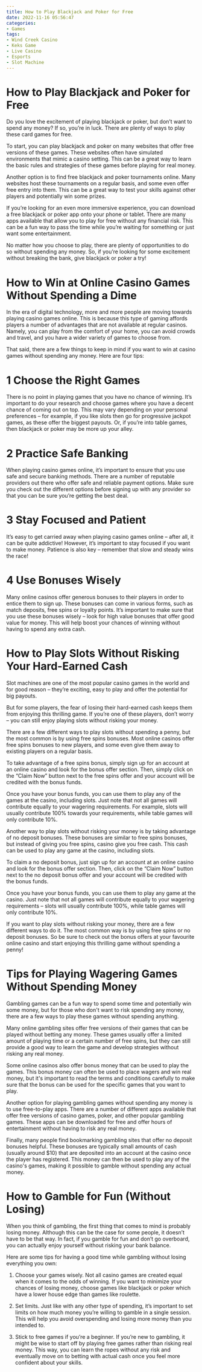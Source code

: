 ```yaml
---
title: How to Play Blackjack and Poker for Free
date: 2022-11-16 05:56:47
categories:
- Games
tags:
- Wind Creek Casino
- Keks Game
- Live Casino
- Esports
- Slot Machine
---
```



#  How to Play Blackjack and Poker for Free

Do you love the excitement of playing blackjack or poker, but don’t want to spend any money? If so, you’re in luck. There are plenty of ways to play these card games for free.

To start, you can play blackjack and poker on many websites that offer free versions of these games. These websites often have simulated environments that mimic a casino setting. This can be a great way to learn the basic rules and strategies of these games before playing for real money.

Another option is to find free blackjack and poker tournaments online. Many websites host these tournaments on a regular basis, and some even offer free entry into them. This can be a great way to test your skills against other players and potentially win some prizes.

If you’re looking for an even more immersive experience, you can download a free blackjack or poker app onto your phone or tablet. There are many apps available that allow you to play for free without any financial risk. This can be a fun way to pass the time while you’re waiting for something or just want some entertainment.

No matter how you choose to play, there are plenty of opportunities to do so without spending any money. So, if you’re looking for some excitement without breaking the bank, give blackjack or poker a try!

#  How to Win at Online Casino Games Without Spending a Dime

In the era of digital technology, more and more people are moving towards playing casino games online. This is because this type of gaming affords players a number of advantages that are not available at regular casinos. Namely, you can play from the comfort of your home, you can avoid crowds and travel, and you have a wider variety of games to choose from. 

That said, there are a few things to keep in mind if you want to win at casino games without spending any money. Here are four tips: 

# 1 Choose the Right Games
There is no point in playing games that you have no chance of winning. It’s important to do your research and choose games where you have a decent chance of coming out on top. This may vary depending on your personal preferences – for example, if you like slots then go for progressive jackpot games, as these offer the biggest payouts. Or, if you’re into table games, then blackjack or poker may be more up your alley. 

# 2 Practice Safe Banking
When playing casino games online, it’s important to ensure that you use safe and secure banking methods. There are a number of reputable providers out there who offer safe and reliable payment options. Make sure you check out the different options before signing up with any provider so that you can be sure you’re getting the best deal. 

# 3 Stay Focused and Patient
It’s easy to get carried away when playing casino games online – after all, it can be quite addictive! However, it’s important to stay focused if you want to make money. Patience is also key – remember that slow and steady wins the race! 

# 4 Use Bonuses Wisely
Many online casinos offer generous bonuses to their players in order to entice them to sign up. These bonuses can come in various forms, such as match deposits, free spins or loyalty points. It’s important to make sure that you use these bonuses wisely – look for high value bonuses that offer good value for money. This will help boost your chances of winning without having to spend any extra cash.

#  How to Play Slots Without Risking Your Hard-Earned Cash

Slot machines are one of the most popular casino games in the world and for good reason – they’re exciting, easy to play and offer the potential for big payouts.

But for some players, the fear of losing their hard-earned cash keeps them from enjoying this thrilling game. If you’re one of these players, don’t worry – you can still enjoy playing slots without risking your money.

There are a few different ways to play slots without spending a penny, but the most common is by using free spins bonuses. Most online casinos offer free spins bonuses to new players, and some even give them away to existing players on a regular basis.

To take advantage of a free spins bonus, simply sign up for an account at an online casino and look for the bonus offer section. Then, simply click on the “Claim Now” button next to the free spins offer and your account will be credited with the bonus funds.

Once you have your bonus funds, you can use them to play any of the games at the casino, including slots. Just note that not all games will contribute equally to your wagering requirements. For example, slots will usually contribute 100% towards your requirements, while table games will only contribute 10%.

Another way to play slots without risking your money is by taking advantage of no deposit bonuses. These bonuses are similar to free spins bonuses, but instead of giving you free spins, casino give you free cash. This cash can be used to play any game at the casino, including slots.

To claim a no deposit bonus, just sign up for an account at an online casino and look for the bonus offer section. Then, click on the “Claim Now” button next to the no deposit bonus offer and your account will be credited with the bonus funds.

Once you have your bonus funds, you can use them to play any game at the casino. Just note that not all games will contribute equally to your wagering requirements – slots will usually contribute 100%, while table games will only contribute 10%.

If you want to play slots without risking your money, there are a few different ways to do it. The most common way is by using free spins or no deposit bonuses. So be sure to check out the bonus offers at your favourite online casino and start enjoying this thrilling game without spending a penny!

#  Tips for Playing Wagering Games Without Spending Money



Gambling games can be a fun way to spend some time and potentially win some money, but for those who don't want to risk spending any money, there are a few ways to play these games without spending anything.

Many online gambling sites offer free versions of their games that can be played without betting any money. These games usually offer a limited amount of playing time or a certain number of free spins, but they can still provide a good way to learn the game and develop strategies without risking any real money.

Some online casinos also offer bonus money that can be used to play the games. This bonus money can often be used to place wagers and win real money, but it's important to read the terms and conditions carefully to make sure that the bonus can be used for the specific games that you want to play.

Another option for playing gambling games without spending any money is to use free-to-play apps. There are a number of different apps available that offer free versions of casino games, poker, and other popular gambling games. These apps can be downloaded for free and offer hours of entertainment without having to risk any real money.

Finally, many people find bookmarking gambling sites that offer no deposit bonuses helpful. These bonuses are typically small amounts of cash (usually around $10) that are deposited into an account at the casino once the player has registered. This money can then be used to play any of the casino's games, making it possible to gamble without spending any actual money.

#  How to Gamble for Fun (Without Losing)

When you think of gambling, the first thing that comes to mind is probably losing money. Although this can be the case for some people, it doesn’t have to be that way. In fact, if you gamble for fun and don’t go overboard, you can actually enjoy yourself without risking your bank balance.

Here are some tips for having a good time while gambling without losing everything you own:

1. Choose your games wisely. Not all casino games are created equal when it comes to the odds of winning. If you want to minimize your chances of losing money, choose games like blackjack or poker which have a lower house edge than games like roulette.

2. Set limits. Just like with any other type of spending, it’s important to set limits on how much money you’re willing to gamble in a single session. This will help you avoid overspending and losing more money than you intended to.

3. Stick to free games if you’re a beginner. If you’re new to gambling, it might be wise to start off by playing free games rather than risking real money. This way, you can learn the ropes without any risk and eventually move on to betting with actual cash once you feel more confident about your skills.